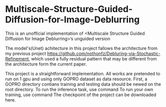 # Multiscale-Structure-Guided-Diffusion-for-Image-Deblurring
This is an unofficial implementation of &lt;Multiscale Structure Guided Diffusion for Image Deblurring>‘s unguided version

The model's(Unet) achitecture in this project fallows the architecture from my previous project <https://github.com/nothonfz/Debluring-via-Stochastic-Refinement>, which used a fully residual pattern that may be different from the architecture form the current paper.

This project is a straightforward implementation. All works are pretended to run on 1 gpu and using only GOPRO dataset as data resource. 
First, a GOPRO directory contians training and testing data should be newed on the root directory.
To run the inference task, use command <python inference.py>
To run your own training, use command <python train.py>
The checkpoint of the project can be downloaded here.
